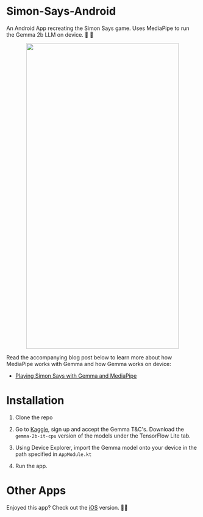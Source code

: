 # Simon-Says-Android

An Android App recreating the Simon Says game. Uses MediaPipe to run the Gemma 2b LLM on device.  📣 🦾

<p align="center">
  <img src="/app-demo.gif" width="400" height="800" />
</p>

Read the accompanying blog post below to learn more about how MediaPipe works with Gemma and how Gemma works on device: 

- [Playing Simon Says with Gemma and MediaPipe](https://www.darrylbayliss.net/playing-simon-says-with-gemma-and-mediapipe/)

# Installation

1. Clone the repo

2. Go to [Kaggle](https://www.kaggle.com/models/google/gemma), sign up and accept the Gemma T&C's. Download the `gemma-2b-it-cpu` version of the models under the TensorFlow Lite tab.

3. Using Device Explorer, import the Gemma model onto your device in the path specified in `AppModule.kt`

4. Run the app.

# Other Apps

Enjoyed this app? Check out the [iOS](https://github.com/DarrylBayliss/Simon-Says-iOS) version. 📱🤖
